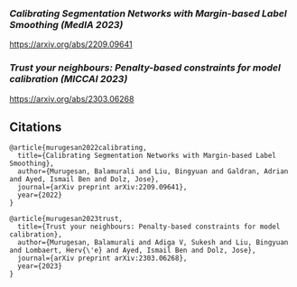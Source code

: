 ### *Calibrating Segmentation Networks with Margin-based Label Smoothing (MedIA 2023)* 
https://arxiv.org/abs/2209.09641

### *Trust your neighbours: Penalty-based constraints for model calibration (MICCAI 2023)* 
https://arxiv.org/abs/2303.06268


## Citations
```
@article{murugesan2022calibrating,
  title={Calibrating Segmentation Networks with Margin-based Label Smoothing},
  author={Murugesan, Balamurali and Liu, Bingyuan and Galdran, Adrian and Ayed, Ismail Ben and Dolz, Jose},
  journal={arXiv preprint arXiv:2209.09641},
  year={2022}
}
```

```
@article{murugesan2023trust,
  title={Trust your neighbours: Penalty-based constraints for model calibration},
  author={Murugesan, Balamurali and Adiga V, Sukesh and Liu, Bingyuan and Lombaert, Herv{\'e} and Ayed, Ismail Ben and Dolz, Jose},
  journal={arXiv preprint arXiv:2303.06268},
  year={2023}
}
```
